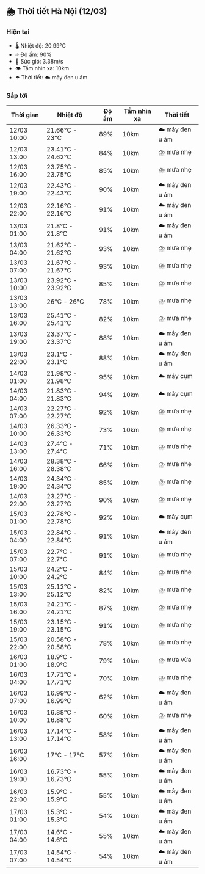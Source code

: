 ## 🌦️ Thời tiết Hà Nội (12/03)

### Hiện tại

- 🌡️ Nhiệt độ: 20.99℃
- 💦 Độ ẩm: 90%
- 💨 Sức gió: 3.38m/s
- 👁️ Tầm nhìn xa: 10km
- ☂️ Thời tiết: ☁️ mây đen u ám

### Sắp tới

| Thời gian | Nhiệt độ | Độ ẩm | Tầm nhìn xa | Thời tiết |
| --- | --- | --- | --- | --- |
| 12/03 10:00 | 21.66℃ - 23℃ | 89% | 10km | ☁️ mây đen u ám |
| 12/03 13:00 | 23.41℃ - 24.62℃ | 84% | 10km | ⛈️ mưa nhẹ |
| 12/03 16:00 | 23.75℃ - 23.75℃ | 85% | 10km | ⛈️ mưa nhẹ |
| 12/03 19:00 | 22.43℃ - 22.43℃ | 90% | 10km | ☁️ mây đen u ám |
| 12/03 22:00 | 22.16℃ - 22.16℃ | 91% | 10km | ☁️ mây đen u ám |
| 13/03 01:00 | 21.8℃ - 21.8℃ | 91% | 10km | ☁️ mây đen u ám |
| 13/03 04:00 | 21.62℃ - 21.62℃ | 93% | 10km | ⛈️ mưa nhẹ |
| 13/03 07:00 | 21.67℃ - 21.67℃ | 93% | 10km | ⛈️ mưa nhẹ |
| 13/03 10:00 | 23.92℃ - 23.92℃ | 85% | 10km | ⛈️ mưa nhẹ |
| 13/03 13:00 | 26℃ - 26℃ | 78% | 10km | ⛈️ mưa nhẹ |
| 13/03 16:00 | 25.41℃ - 25.41℃ | 82% | 10km | ⛈️ mưa nhẹ |
| 13/03 19:00 | 23.37℃ - 23.37℃ | 88% | 10km | ☁️ mây đen u ám |
| 13/03 22:00 | 23.1℃ - 23.1℃ | 88% | 10km | ☁️ mây đen u ám |
| 14/03 01:00 | 21.98℃ - 21.98℃ | 95% | 10km | ☁️ mây cụm |
| 14/03 04:00 | 21.83℃ - 21.83℃ | 94% | 10km | ☁️ mây cụm |
| 14/03 07:00 | 22.27℃ - 22.27℃ | 92% | 10km | ⛈️ mưa nhẹ |
| 14/03 10:00 | 26.33℃ - 26.33℃ | 73% | 10km | ⛈️ mưa nhẹ |
| 14/03 13:00 | 27.4℃ - 27.4℃ | 71% | 10km | ⛈️ mưa nhẹ |
| 14/03 16:00 | 28.38℃ - 28.38℃ | 66% | 10km | ⛈️ mưa nhẹ |
| 14/03 19:00 | 24.34℃ - 24.34℃ | 85% | 10km | ⛈️ mưa nhẹ |
| 14/03 22:00 | 23.27℃ - 23.27℃ | 90% | 10km | ⛈️ mưa nhẹ |
| 15/03 01:00 | 22.78℃ - 22.78℃ | 92% | 10km | ☁️ mây cụm |
| 15/03 04:00 | 22.84℃ - 22.84℃ | 91% | 10km | ☁️ mây đen u ám |
| 15/03 07:00 | 22.7℃ - 22.7℃ | 91% | 10km | ⛈️ mưa nhẹ |
| 15/03 10:00 | 24.2℃ - 24.2℃ | 84% | 10km | ⛈️ mưa nhẹ |
| 15/03 13:00 | 25.12℃ - 25.12℃ | 82% | 10km | ⛈️ mưa nhẹ |
| 15/03 16:00 | 24.21℃ - 24.21℃ | 87% | 10km | ⛈️ mưa nhẹ |
| 15/03 19:00 | 23.15℃ - 23.15℃ | 91% | 10km | ⛈️ mưa nhẹ |
| 15/03 22:00 | 20.58℃ - 20.58℃ | 78% | 10km | ⛈️ mưa nhẹ |
| 16/03 01:00 | 18.9℃ - 18.9℃ | 79% | 10km | ⛈️ mưa vừa |
| 16/03 04:00 | 17.71℃ - 17.71℃ | 70% | 10km | ⛈️ mưa nhẹ |
| 16/03 07:00 | 16.99℃ - 16.99℃ | 62% | 10km | ☁️ mây đen u ám |
| 16/03 10:00 | 16.88℃ - 16.88℃ | 60% | 10km | ⛈️ mưa nhẹ |
| 16/03 13:00 | 17.14℃ - 17.14℃ | 58% | 10km | ☁️ mây đen u ám |
| 16/03 16:00 | 17℃ - 17℃ | 57% | 10km | ☁️ mây đen u ám |
| 16/03 19:00 | 16.73℃ - 16.73℃ | 55% | 10km | ☁️ mây đen u ám |
| 16/03 22:00 | 15.9℃ - 15.9℃ | 55% | 10km | ☁️ mây đen u ám |
| 17/03 01:00 | 15.3℃ - 15.3℃ | 54% | 10km | ☁️ mây đen u ám |
| 17/03 04:00 | 14.6℃ - 14.6℃ | 55% | 10km | ☁️ mây đen u ám |
| 17/03 07:00 | 14.54℃ - 14.54℃ | 54% | 10km | ☁️ mây đen u ám |
